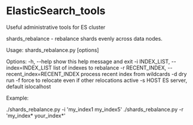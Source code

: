 # ElasticSearch_tools
Useful administrative tools for ES cluster

shards_rebalance - rebalance shards evenly across data nodes.

Usage: shards_rebalance.py [options]

Options:
  -h, --help            show this help message and exit
  -i INDEX_LIST, --index=INDEX_LIST
                        list of indexes to rebalance
  -r RECENT_INDEX, --recent_index=RECENT_INDEX
                        process recent index from wildcards
  -d                    dry run
  -f                    force to relocate even if other relocations active
  -s HOST               ES server, default islocalhost

Example:

./shards_rebalance.py -i 'my_index1 my_index5'
./shards_rebalance.py -r 'my_index* your_index*'

